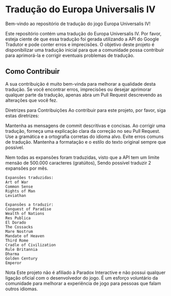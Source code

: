 # Tradução do Europa Universalis IV

Bem-vindo ao repositório de tradução do jogo Europa Universalis IV!

Este repositório contém uma tradução do Europa Universalis IV. Por favor, esteja ciente de que essa tradução foi gerada utilizando a API do Google Tradutor e pode conter erros e imprecisões. O objetivo deste projeto é disponibilizar uma tradução inicial para que a comunidade possa contribuir para aprimorá-la e corrigir eventuais problemas de tradução.

## Como Contribuir

A sua contribuição é muito bem-vinda para melhorar a qualidade desta tradução. Se você encontrar erros, imprecisões ou desejar aprimorar qualquer parte da tradução, apenas abra um Pull Request descrevendo as alterações que você fez.

Diretrizes para Contribuições
Ao contribuir para este projeto, por favor, siga estas diretrizes:

Mantenha as mensagens de commit descritivas e concisas.
Ao corrigir uma tradução, forneça uma explicação clara da correção no seu Pull Request.
Use a gramática e a ortografia corretas do idioma alvo. Evite erros comuns de tradução.
Mantenha a formatação e o estilo do texto original sempre que possível.

Nem todas as expansões foram traduzidas, visto que a API tem um limite mensão de 500.000 caracteres (gratúitos), Sendo possível traduzir 2 expansões por mês.
```
Expansões traduzidas:
Art of War
Common Sense
Rights of Man
Leviathan
```
```
Expansões a traduzir:
Conquest of Paradise
Wealth of Nations
Res Publica
El Dorado
The Cossacks
Mare Nostrum
Mandate of Heaven
Third Rome
Cradle of Civilization
Rule Britannia
Dharma
Golden Century
Emperor
```

Nota
Este projeto não é afiliado à Paradox Interactive e não possui qualquer ligação oficial com o desenvolvedor do jogo. É um esforço voluntário da comunidade para melhorar a experiência de jogo para pessoas que falam outros idiomas.
